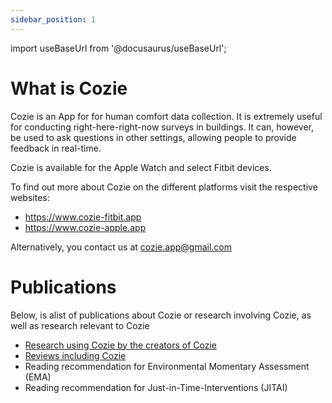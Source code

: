 ```yaml
---
sidebar_position: 1
---
```


import useBaseUrl from '@docusaurus/useBaseUrl';

# What is Cozie
Cozie is an App for for human comfort data collection. It is extremely useful for conducting right-here-right-now surveys in buildings. It can, however, be used to ask questions in other settings, allowing people to provide feedback in real-time.

Cozie is available for the Apple Watch and select Fitbit devices.

To find out more about Cozie on the different platforms visit the respective websites: 
- https://www.cozie-fitbit.app
- https://www.cozie-apple.app 

Alternatively, you contact us at cozie.app@gmail.com


# Publications
Below, is alist of publications about Cozie or research involving Cozie, as well as research relevant to Cozie
 - [Research using Cozie by the creators of Cozie](publications_cozie)
 - [Reviews including Cozie](publications_cozie_reviews)
 - Reading recommendation for Environmental Momentary Assessment (EMA)
 - Reading recommendation for Just-in-Time-Interventions (JITAI)


